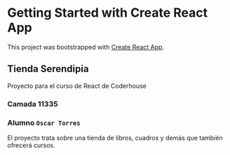 # Getting Started with Create React App

This project was bootstrapped with [Create React App](https://github.com/facebook/create-react-app).

## Tienda Serendipia

Proyecto para el curso de React de Coderhouse

### Camada 11335



### Alumno `Oscar Torres`


El proyecto trata sobre una tienda de libros, cuadros y demás que también ofrecerá cursos.